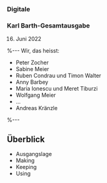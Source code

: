 ### Digitale 
### Karl Barth-Gesamtausgabe
16. Juni 2022

%---
Wir, das heisst:

<ul>
    <li class="fragment">Peter Zocher</li>
    <li class="fragment">Sabine Meier</li>
    <li class="fragment">Ruben Condrau und Timon Walter</li>
    <li class="fragment">Anny Barbey</li>
    <li class="fragment">Maria Ionescu und Meret Tiburzi</li>
    <li class="fragment">Wolfgang Meier</li>
    <li class="fragment">...</li>
    <li class="fragment">Andreas Kränzle</li>
</ul>

%---
## Überblick
<ul>
    <li class="fragment">Ausgangslage</li>
<!--- Digitalisierte vs. Digitale Edition-->
    <li>Making</li>
    <li>Keeping</li>
    <li>Using</li>
</ul>
